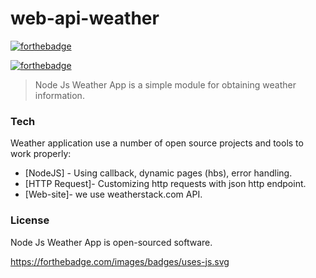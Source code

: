 # web-api-weather

[![forthebadge](https://forthebadge.com/images/badges/made-with-javascript.svg)](https://forthebadge.com)

[![forthebadge](https://forthebadge.com/images/badges/powered-by-water.svg)](https://forthebadge.com)


> Node Js Weather App is a simple module for obtaining weather information.

### Tech

Weather application use a number of open source projects and tools to work properly:

* [NodeJS] - Using callback, dynamic pages (hbs), error handling.
* [HTTP Request]- Customizing http requests with json http endpoint.
* [Web-site]- we use weatherstack.com API.



### License
Node Js Weather App is open-sourced software.

https://forthebadge.com/images/badges/uses-js.svg
